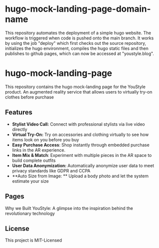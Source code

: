 # hugo-mock-landing-page-domain-name
This repository automates the deployment of a simple hugo website. The workflow is triggered when code is pushed onto the main branch. It works by using the job "deploy" which first checks out the source repository, initializes the hugo environment, compiles the hugo static files and then publishes to github pages, which can now be accessed at "youstyle.blog". 

# hugo-mock-landing-page
This repository contains the hugo mock-landing page for the YouStyle product. An augmented reality service that allows users to virtually try-on clothes before purchase

## Features
- **Stylist Video Call:** Connect with professional stylists via live video directly
- **Virtual Try-On:** Try on accessories and clothing virtually to see how items look on you before you buy
- **Easy Purchase Access**: Shop instantly through embedded purchase links in the AR experience.
- **Item Mix & Match**: Experiment with multiple pieces in the AR space to build complete outfits
- **User Data Anonymization:** Automatically anonymize user data to meet privacy standards like GDPR and CCPA
- **Auto Size from Image: ** Upload a body photo and let the system estimate your size
  
## Pages
Why we Built YouStyle: A glimpse into the inspiration behind the revolutionary technology

## License
This project is MIT-Licensed
